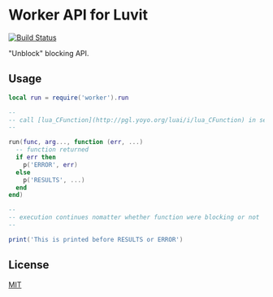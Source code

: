 Worker API for Luvit
=====

[![Build Status](https://secure.travis-ci.org/dvv/luvit-worker.png)](http://travis-ci.org/dvv/luvit-worker)

"Unblock" blocking API.

Usage
-----

```lua
local run = require('worker').run

--
-- call [lua_CFunction](http://pgl.yoyo.org/luai/i/lua_CFunction) in separate state
--

run(func, arg..., function (err, ...)
  -- function returned
  if err then
    p('ERROR', err)
  else
    p('RESULTS', ...)
  end
end)

--
-- execution continues nomatter whether function were blocking or not
--

print('This is printed before RESULTS or ERROR')
```

License
-------

[MIT](luvit-worker/license.txt)
